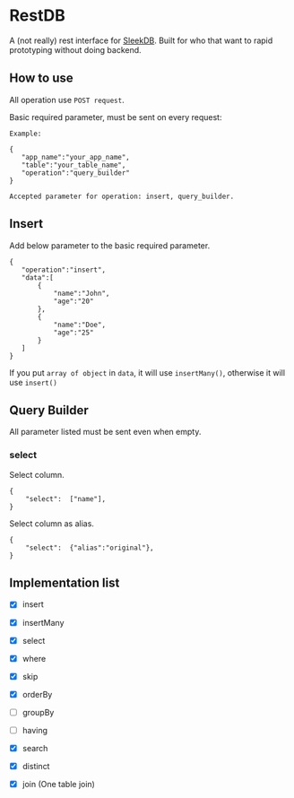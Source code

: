 
# RestDB

A (not really) rest interface for [SleekDB](https://github.com/rakibtg/SleekDB). Built for who that want to rapid prototyping without doing backend.

## How to use
All operation use `POST request`.

Basic required parameter, must be sent on every request:

    Example:
    
    {
       "app_name":"your_app_name",
       "table":"your_table_name",
       "operation":"query_builder"
    }
    
    Accepted parameter for operation: insert, query_builder.

## Insert

Add below parameter to the basic required parameter.
	
    {
       "operation":"insert",
       "data":[
	       {
		       "name":"John",
		       "age":"20"
	       },
	       {
		       "name":"Doe",
		       "age":"25"
	       }
       ]
    }
	
If you put `array of object` in `data`, it will use `insertMany()`, otherwise it will use `insert()`

## Query Builder
All parameter listed must be sent even when empty.

### select
Select column.

    {
	    "select":  ["name"],
    }

Select column as alias.
    
    {
	    "select":  {"alias":"original"},
    }

## Implementation list

-  [x] insert

-  [x] insertMany

-  [x] select

-  [x] where

-  [x] skip

-  [x] orderBy

- [ ] groupBy

- [ ] having

-  [x] search

-  [x] distinct

-  [x] join (One table join)